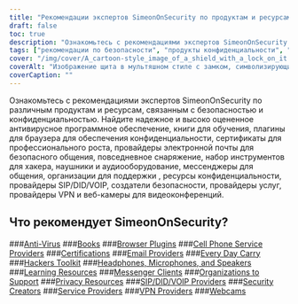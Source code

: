 ```yaml
---
title: "Рекомендации экспертов SimeonOnSecurity по продуктам и ресурсам для обеспечения безопасности и конфиденциальности"
draft: false
toc: true
description: "Ознакомьтесь с рекомендациями экспертов SimeonOnSecurity по надежным и высоко оцененным продуктам и ресурсам, связанным с безопасностью и конфиденциальностью."
tags: ["рекомендации по безопасности", "продукты конфиденциальности", "инструменты кибербезопасности", "защита данных", "конфиденциальность в Интернете", "антивирус", "книги", "плагины для браузера", "сертификаты", "провайдеры электронной почты", "каждый день носить", "хакерский инструментарий", "наушники", "микрофоны", "динамики", "образовательные ресурсы", "клиенты мессенджера", "организации для поддержки", "ресурсы конфиденциальности", "SIP DID VOIP провайдеры"]
cover: "/img/cover/A_cartoon-style_image_of_a_shield_with_a_lock_on_it.png"
coverAlt: "Изображение щита в мультяшном стиле с замком, символизирующим безопасность и защиту конфиденциальности, на фоне ноутбука или мобильного устройства."
coverCaption: ""
---
```


Ознакомьтесь с рекомендациями экспертов SimeonOnSecurity по различным продуктам и ресурсам, связанным с безопасностью и конфиденциальностью. Найдите надежное и высоко оцененное антивирусное программное обеспечение, книги для обучения, плагины для браузера для обеспечения конфиденциальности, сертификаты для профессионального роста, провайдеры электронной почты для безопасного общения, повседневное снаряжение, набор инструментов для хакера, наушники и аудиооборудование, мессенджеры для общения, организации для поддержки , ресурсы конфиденциальности, провайдеры SIP/DID/VOIP, создатели безопасности, провайдеры услуг, провайдеры VPN и веб-камеры для видеоконференций.

## Что рекомендует SimeonOnSecurity?

###[Anti-Virus](/recommendations/anti-virus)
###[Books](/recommendations/books)
###[Browser Plugins](/recommendations/browser_plugins)
###[Cell Phone Service Providers](/recommendations/cell-phone-service-providers)
###[Certifications](/recommendations/certifications)
###[Email Providers](/recommendations/email)
###[Every Day Carry](/recommendations/edc)
###[Hackers Toolkit](/recommendations/hacker_hardware)
###[Headphones, Microphones, and Speakers](/recommendations/audio)
###[Learning Resources](/recommendations/learning_resources)
###[Messenger Clients](/recommendations/messengers)
###[Organizations to Support](/recommendations/organizations)
###[Privacy Resources](/recommendations/privacy)
###[SIP/DID/VOIP Providers](/recommendations/voip)
###[Security Creators](/recommendations/creators)
###[Service Providers](/recommendations/services)
###[VPN Providers](/recommendations/vpns)
###[Webcams](/recommendations/webcams)


